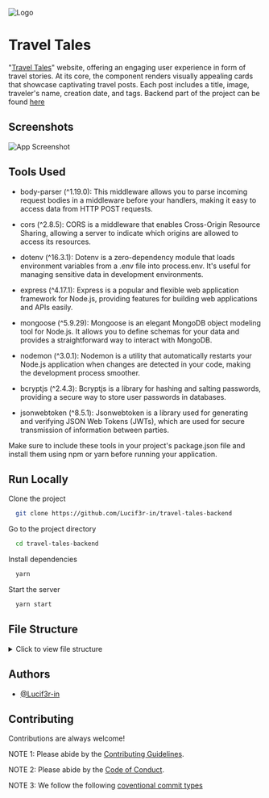 ![Logo](https://res.cloudinary.com/dhnkuonev/image/upload/v1690817781/Frame_1_r2cwtq.png)

# Travel Tales

"[Travel Tales](https://traveltaless.vercel.app)" website, offering an engaging user experience in form of travel stories. At its core, the component renders visually appealing cards that showcase captivating travel posts. Each post includes a title, image, traveler's name, creation date, and tags. Backend part of the project can be found [here](https://github.com/Lucif3r-in/travel-tales-backend)

## Screenshots

![App Screenshot](https://res.cloudinary.com/dhnkuonev/image/upload/v1690807256/Screenshot_2023-07-31_180915_umsw5s.png)

## Tools Used
- body-parser (^1.19.0): This middleware allows you to parse incoming request bodies in a middleware before your handlers, making it easy to access data from HTTP POST requests.

- cors (^2.8.5): CORS is a middleware that enables Cross-Origin Resource Sharing, allowing a server to indicate which origins are allowed to access its resources.

- dotenv (^16.3.1): Dotenv is a zero-dependency module that loads environment variables from a .env file into process.env. It's useful for managing sensitive data in development environments.

- express (^4.17.1): Express is a popular and flexible web application framework for Node.js, providing features for building web applications and APIs easily.

- mongoose (^5.9.29): Mongoose is an elegant MongoDB object modeling tool for Node.js. It allows you to define schemas for your data and provides a straightforward way to interact with MongoDB.

- nodemon (^3.0.1): Nodemon is a utility that automatically restarts your Node.js application when changes are detected in your code, making the development process smoother.

- bcryptjs (^2.4.3): Bcryptjs is a library for hashing and salting passwords, providing a secure way to store user passwords in databases.

- jsonwebtoken (^8.5.1): Jsonwebtoken is a library used for generating and verifying JSON Web Tokens (JWTs), which are used for secure transmission of information between parties.

Make sure to include these tools in your project's package.json file and install them using npm or yarn before running your application.

## Run Locally

Clone the project

```bash
  git clone https://github.com/Lucif3r-in/travel-tales-backend
```

Go to the project directory

```bash
  cd travel-tales-backend
```

Install dependencies

```bash
  yarn
```

Start the server

```bash
  yarn start
```

## File Structure

<details>
  <summary>Click to view file structure</summary>
  <pre>
    <code>
📦root
 ┣ 📂controllers
 ┃ ┗ 📜posts.js
 ┃ ┗ 📜user.js
 ┣ 📂middleware
 ┃ ┗ 📜auth.js
 ┣ 📂models
   ┗ 📜tales.js
   ┗ 📜user.js
    </code>
  </pre>
</details>

## Authors

- [@Lucif3r-in](https://github.com/Lucif3r-in)

## Contributing

Contributions are always welcome!

NOTE 1: Please abide by the [Contributing Guidelines](https://github.com/Lucif3r-in/travel-tales-backend/blob/main/CONTRIBUTING.md).

NOTE 2: Please abide by the [Code of Conduct](https://github.com/Lucif3r-in/travel-tales-backend/blob/main/CODE_OF_CONDUCT.md).

NOTE 3: We follow the following [coventional commit types](https://github.com/pvdlg/conventional-commit-types)
